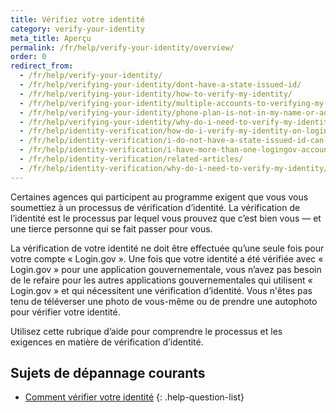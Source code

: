 ```yaml
---
title: Vérifiez votre identité
category: verify-your-identity
meta_title: Aperçu
permalink: /fr/help/verify-your-identity/overview/
order: 0
redirect_from:
  - /fr/help/verify-your-identity/
  - /fr/help/verifying-your-identity/dont-have-a-state-issued-id/
  - /fr/help/verifying-your-identity/how-to-verify-my-identity/
  - /fr/help/verifying-your-identity/multiple-accounts-to-verifying-my-identity-for/
  - /fr/help/verifying-your-identity/phone-plan-is-not-in-my-name-or-address/
  - /fr/help/verifying-your-identity/why-do-i-need-to-verify-my-identity/
  - /fr/help/identity-verification/how-do-i-verify-my-identity-on-logingov/
  - /fr/help/identity-verification/i-do-not-have-a-state-issued-id-can-i-still-verify-my-identity/
  - /fr/help/identity-verification/i-have-more-than-one-logingov-account-can-I-verify-my-identity-for-all-of-them/
  - /fr/help/identity-verification/related-articles/
  - /fr/help/identity-verification/why-do-i-need-to-verify-my-identity/
---
```


Certaines agences qui participent au programme exigent que vous vous soumettiez à un processus de vérification d’identité. La vérification de l’identité est le processus par lequel vous prouvez que c’est bien vous — et une tierce personne qui se fait passer pour vous.

La vérification de votre identité ne doit être effectuée qu’une seule fois pour votre compte « Login.gov ». Une fois que votre identité a été vérifiée avec « Login.gov » pour une application gouvernementale, vous n’avez pas besoin de le refaire pour les autres applications gouvernementales qui utilisent « Login.gov » et qui nécessitent une vérification d’identité. Vous n'êtes pas tenu de téléverser une photo de vous-même ou de prendre une autophoto pour vérifier votre identité.

Utilisez cette rubrique d’aide pour comprendre le processus et les exigences en matière de vérification d’identité.

## Sujets de dépannage courants

* [Comment vérifier votre identité](/fr/help/verify-your-identity/how-to-verify-your-identity/)
{: .help-question-list}
